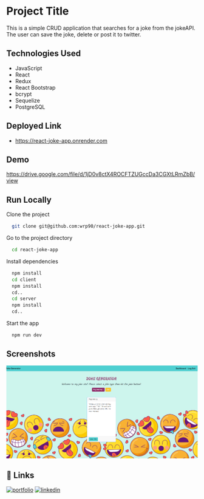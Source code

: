 
# Project Title

This is a simple CRUD application that searches for a joke from the jokeAPI. The user can save the joke, delete or post it to twitter.


## Technologies Used

* JavaScript
* React
* Redux
* React Bootstrap
* bcrypt
* Sequelize
* PostgreSQL

## Deployed Link

* https://react-joke-app.onrender.com
## Demo

https://drive.google.com/file/d/1jD0v8ctX4ROCFTZUGccDa3CGXtLRmZbB/view


## Run Locally

Clone the project

```bash
  git clone git@github.com:wrp90/react-joke-app.git
```

Go to the project directory

```bash
  cd react-joke-app
```

Install dependencies

```bash
  npm install
  cd client
  npm install
  cd..
  cd server
  npm install
  cd..
```

Start the app

```bash
  npm run dev
```


## Screenshots

![App Screenshot](/client/src/assets/imgs/react-joke-app.png)


## 🔗 Links
[![portfolio](https://img.shields.io/badge/my_portfolio-000?style=for-the-badge&logo=ko-fi&logoColor=white)](https://wrp90.github.io/react-portfolioWP/)
[![linkedin](https://img.shields.io/badge/linkedin-0A66C2?style=for-the-badge&logo=linkedin&logoColor=white)](https://www.linkedin.com/in/will-papp-068b21274/)

